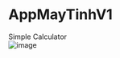 # AppMayTinhV1
Simple Calculator
<br>![image](https://user-images.githubusercontent.com/73264521/173213504-90c168b7-dd01-455c-8654-6beb4143b2e1.png)
</br>
